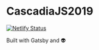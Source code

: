 # CascadiaJS2019
[![Netlify Status](https://api.netlify.com/api/v1/badges/0d134429-98dd-4127-8653-27242d321100/deploy-status)](https://app.netlify.com/sites/gatsby-theme-slideshow/deploys)

Built with Gatsby and 👽